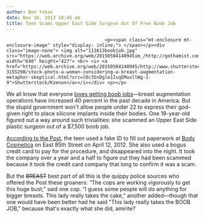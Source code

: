 ```yaml
---
author: Ben Yakas
date: Nov 16, 2013 10:45 am
title: Teen Scams Upper East Side Surgeon Out Of Free Boob Job
---
```


	
										<p><span class="mt-enclosure mt-enclosure-image" style="display: inline;"> </span></p><div class="image-none"> <img alt="111613boobjob.jpg" src="https://web.archive.org/web/20150504140945im_/http://gothamist.com/attachments/byakas/111613boobjob.jpg" width="640" height="427"> <br> <i> <a href="https://web.archive.org/web/20150504140945/http://www.shutterstock.com/pic-3155290/stock-photo-a-woman-considering-a-breast-augmentation-metaphor-skeptical.html?src=lOc3SnDgle1IsqEMuxllWg-1-9">Shutterstock/Kzenon</a></i></div> <p></p>

<p>We all know that everyone <a href="https://web.archive.org/web/20150504140945/http://gothamist.com/2011/03/26/everyone_loves_to_get_a_boob_job.php">loves getting boob jobs</a>&#x2014;breast augmentation operations have increased 40 percent in the past decade in America. But the stupid government won&apos;t allow people under 22 to express their god-given right to place silicone implants inside their bodies. One 19-year-old figured out a way around such trivialities: she scammed an Upper East Side plastic surgeon out of a $7,500 boob job.</p>

<p><a href="https://web.archive.org/web/20150504140945/http://nypost.com/2013/11/15/teen-scams-plastic-surgeon-to-buy-bigger-breasts/">According to the Post</a>, the teen used a fake ID to fill out paperwork at <a href="https://web.archive.org/web/20150504140945/http://www.bodycosmetica.com/">Body Cosmetica</a> on East 85th Street on April 12, 2012. She also used a bogus credit card to pay for the procedure, and disappeared into the night. It took the company over a year and a half to figure out they had been scammed because it took the credit card company that long to confirm it was a scam.</p>

<p>But the <strike>BREAST</strike> best part of all this is the quippy police sources who offered the Post these groaners: &#x201C;The cops are working vigorously to get this huge bust,&#x201D; said one cop. &#x201C;I guess some people will do anything for bigger breasts. This lady really takes the cake,&#x201D; another added&#x2014;though that one would have been better had he said &quot;This lady really takes the BOOB JOB,&quot; because that&apos;s exactly what she did, amirite?</p>					
										
									
				